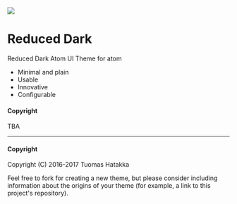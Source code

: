 <img src="https://tuomashatakka.gitlab.io/atom-ui-reduced-dark/assets/re-logo.svg"/>


# Reduced Dark
Reduced Dark Atom UI Theme for atom

  - Minimal and plain
  - Usable
  - Innovative
  - Configurable

#### Copyright

TBA

---

#### Copyright

Copyright (C) 2016-2017 Tuomas Hatakka

Feel free to fork for creating a new theme, but please consider including
information about the origins of your theme (for example, a link to this project's repository).
